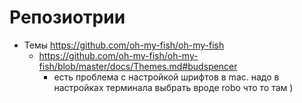 # Репозиотрии
* Темы https://github.com/oh-my-fish/oh-my-fish
  * https://github.com/oh-my-fish/oh-my-fish/blob/master/docs/Themes.md#budspencer
    * есть проблема с настройкой шрифтов в mac. надо в настройках терминала выбрать вроде robo что то там )
